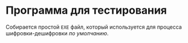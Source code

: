 # Программа для тестирования

Собирается простой `EXE` файл, который используется для процесса шифровки-дешифровки _по умолчанию_.
